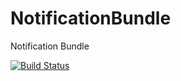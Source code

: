 # NotificationBundle
Notification Bundle

[![Build Status](https://travis-ci.org/multiinfo/NotificationBundle.svg?branch=master)](https://travis-ci.org/multiinfo/NotificationBundle)

